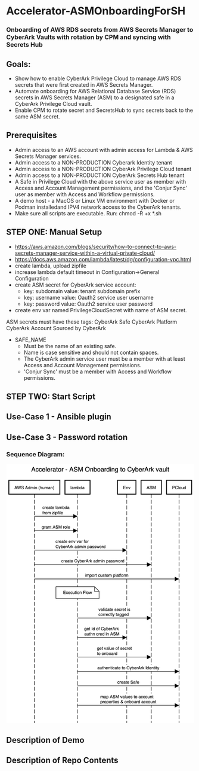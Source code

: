 # Accelerator-ASMOnboardingForSH
### Onboarding of AWS RDS secrets from AWS Secrets Manager to CyberArk Vaults with rotation by CPM and syncing with Secrets Hub

## Goals:
- Show how to enable CyberArk Privilege Cloud to manage AWS RDS secrets that were first created in AWS Secrets Manager.
- Automate onboarding for AWS Relational Database Service (RDS) secrets in AWS Secrets Manager (ASM) to a designated safe in a CyberArk Privilege Cloud vault.
- Enable CPM to rotate secret and SecretsHub to sync secrets back to the same ASM secret.

## Prerequisites
 - Admin access to an AWS account with admin access for Lambda & AWS Secrets Manager services.
 - Admin access to a NON-PRODUCTION Cyberark Identity tenant
 - Admin access to a NON-PRODUCTION CyberArk Privilege Cloud tenant
 - Admin access to a NON-PRODUCTION CyberArk Secrets Hub tenant
 - A Safe in Privilege Cloud with the above service user as member with Access and Account Management permissions, and the 'Conjur Sync' user as member with Access and Workflow permissions.
 - A demo host - a MacOS or Linux VM environment with Docker or Podman installedand IPV4 network access to the CyberArk tenants.
 - Make sure all scripts are executable. Run: chmod -R +x *.sh

## STEP ONE: Manual Setup
   - https://aws.amazon.com/blogs/security/how-to-connect-to-aws-secrets-manager-service-within-a-virtual-private-cloud/
   - https://docs.aws.amazon.com/lambda/latest/dg/configuration-vpc.html
 - create lambda, upload zipfile
 - increase lambda default timeout in Configuration->General Configuration
 - create ASM secret for CyberArk service account:
   - key: subdomain
     value: tenant subdomain prefix
   - key: username
     value: Oauth2 service user username
   - key: password
     value: Oauth2 service user password
 - create env var named PrivilegeCloudSecret with name of ASM secret.

ASM secrets must have these tags:
CyberArk Safe
CyberArk Platform
CyberArk Account
Sourced by CyberArk

   - SAFE_NAME
     - Must be the name of an existing safe.
     - Name is case sensitive and should not contain spaces.
     - The CyberArk admin service user must be a member with at least Access and Account Management permissions.
     - 'Conjur Sync' must be a member with Access and Workflow permissions.

## STEP TWO: Start Script

## Use-Case 1 - Ansible plugin

## Use-Case 3 - Password rotation

### Sequence Diagram:
![Onboarding Workflow](https://github.com/conjurdemos/Accelerator-ASMOnboardingForSH/blob/main/Onboarding-Workflow.png?raw=true)

## Description of Demo

## Description of Repo Contents
